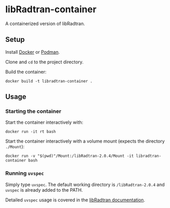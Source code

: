 
# libRadtran-container

A containerized version of libRadtran.

## Setup

Install [Docker](https://www.docker.com/) or [Podman](https://podman.io/).

Clone and `cd` to the project directory.

Build the container:

`docker build -t libradtran-container .`

## Usage

### Starting the container

Start the container interactively with: 

`docker run -it rt bash`

Start the container interactively with a volume mount (expects the directory `./Mount`): 

`docker run -v "$(pwd)"/Mount:/libRadtran-2.0.4/Mount -it libradtran-container bash`

### Running `uvspec`

Simply type `uvspec`. The default working directory is `/libRadtran-2.0.4` and `uvspec` is already added to the PATH.

Detailed `uvspec` usage is covered in the [libRadtran documentation](http://www.libradtran.org/doku.php?id=basic_usage).
